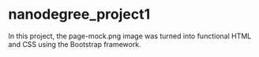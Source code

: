 # nanodegree_project1
In this project, the page-mock.png image was turned into functional HTML and CSS using the Bootstrap framework.
